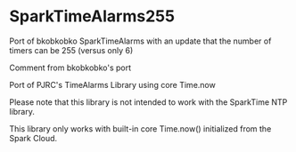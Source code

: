 # SparkTimeAlarms255
Port of bkobkobko SparkTimeAlarms with an update that the number of timers can be 255 (versus only 6)

Comment from bkobkobko's port

Port of PJRC's TimeAlarms Library using core Time.now

Please note that this library is not intended to work with the SparkTime NTP library.

This library only works with built-in core Time.now() initialized from the Spark Cloud.
